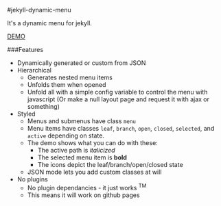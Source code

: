 #jekyll-dynamic-menu

It's a dynamic menu for jekyll.

[DEMO](http://jnvsor.github.io/jekyll-dynamic-menu/about/)

###Features

* Dynamically generated or custom from JSON
* Hierarchical
    * Generates nested menu items
    * Unfolds them when opened
    * Unfold all with a simple config variable to control the menu with javascript (Or make a null layout page and request it with ajax or something)
* Styled
    * Menus and submenus have class `menu`
    * Menu items have classes `leaf`, `branch`, `open`, `closed`, `selected`, and `active` depending on state.
    * The demo shows what you can do with these:
        * The active path is *italicized*
        * The selected menu item is **bold**
        * The icons depict the leaf/branch/open/closed state
    * JSON mode lets you add custom classes at will
* No plugins
    * No plugin dependancies - it just works <sup>TM</sup>
    * This means it will work on github pages
